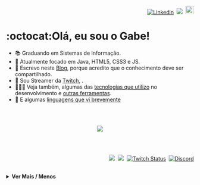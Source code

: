 <p align="right">  
  <a href="https://www.linkedin.com/in/gltm-jrsoftwaredeveloper"><img src="https://img.shields.io/badge/-LinkedIn-blue?style=flat&logo=Linkedin&logoColor=white" alt="Linkedin" title="Linkedin"/></a>&nbsp; 
  <a href="https://www.youtube.com/channel/UC3i5QneYxOtgJUV0e1ZfQAQ/)&nbsp;" title="Youtube" alt="Youtube"><img src="https://img.shields.io/badge/-YouTube-bb0000?style=flat&logo=YouTube&logoColor=white"/></a>&nbsp; 
  <a href="https://github.com/gabrielltmonteiro" title="" alt=""><img src="https://img.shields.io/github/followers/gabrielltmonteiro?label=follow&style=social" height="22" title="Follow me"></a> 
</p>

<h1 id="1">:octocat:Olá, eu sou o Gabe!</h1>
<ul>
  <li>📚 Graduando em Sistemas de Informação.</li>
  <li>🐗 Atualmente focado em Java, HTML5, CSS3 e JS.</li>
  <li>📝 Escrevo neste <a href="https://systemgang.blogspot.com" title="System_Gang">Blog</a>, porque acredito que o conhecimento deve ser compartilhado.</li>
  <li>🎥 Sou Streamer da <a href="https://www.twitch.tv/system_gang" title="Roxinha">Twitch</a>, 
    .</li>
  <li>👨🏾‍💻 Veja também, algumas das <a href="#2">tecnologias que utilizo</a> no desenvolvimento e <a href="#3">outras ferramentas</a>.</li>
  <li>🌠 E algumas <a href="#4">linguagens que vi brevemente</a></li>
</ul> <br><br>

<p align="center"> 
  <a><img src="https://github-readme-stats.vercel.app/api?username=gabrielltmonteiro&show_icons=true&theme=bluewhite"/></a>
</p> <br><br>

<p align="right">
  <a href="https://systemgang.blogspot.com/"><img src="https://img.shields.io/twitter/url?color=orange&label=System_Gang&logo=blogger&logoColor=white&style=plastic&url=https%3A%2F%2Fsystemgang.blogspot.com"></a>&nbsp;
   <a href="https://senhordesenvolvedor.wordpress.com/"><img src="https://img.shields.io/twitter/url?color=white&label=Sr.%20Desenvolvedor&logo=wordpress&style=plastic&url=https%3A%2F%2Fsenhordesenvolvedor.wordpress.com%2F"></a>&nbsp;
   <a href="https://twitch.tv/system_gang"><img alt="Twitch Status" src="https://img.shields.io/twitch/status/system_gang?color=d60087&label=Live&logo=twitch&logoColor=white"></a>&nbsp;
   <a href="https://discord.gg/Bu78wBZ"><img alt="Discord" src="https://img.shields.io/discord/750976315880112189?color=green&label=Chat&logo=discord&logoColor=white"></a>
</p> <br>

<details>
  <summary><b>Ver Mais / Menos</b></summary>
  <section>
    <div>
      <h2 id="2">Softwares e Linguagens</h2> 
      <p align="center">
        <a href="#">
          <img src="https://img.shields.io/badge/java-%23ED8B00.svg?&style=for-the-badge&logo=java&logoColor=white" alt="Java" title="Java"/>
        </a>
        <a href="#">
          <img src="https://img.shields.io/badge/html5%20-%23E34F26.svg?&style=for-the-badge&logo=html5&logoColor=white" alt="HTML5" title="HTML5"/>
        </a>
        <a href="#">  
          <img src="https://img.shields.io/badge/css3%20-%231572B6.svg?&style=for-the-badge&logo=css3&logoColor=white" alt="CSS3" title="CSS3"/>
        </a>
        <a href="#">  
          <img src="https://img.shields.io/badge/javascript%20-%23F7DF1E.svg?&style=for-the-badge&logo=javascript&logoColor=%23323330" alt="JavaScript" title="JavaScript"/>
        </a>
        <a href="#">
          <img src="https://img.shields.io/badge/markdown-%23000000.svg?&style=for-the-badge&logo=markdown&logoColor=white" alt="Markdown" title="Markdown"/>
        </a>
        <a href="#">  
          <img src="https://img.shields.io/badge/git%20-%23F05033.svg?&style=for-the-badge&logo=git&logoColor=white" alt="Git" title="Git"/>
        </a>
        <a href="#"> 
          <img src="https://img.shields.io/badge/github%20-%23121011.svg?&style=for-the-badge&logo=github&logoColor=white" alt="GitHub" title="GitHub"/>
        </a>
        <a href="#"> 
          <img src="https://img.shields.io/badge/-VSCode-007ACC?style=for-the-badge&logo=visual-studio-code&logoColor=white" alt="VSCode" title="VSCode"/>
        </a>
        <a href="#">
          <img src="https://img.shields.io/badge/-Netbeans-42588f?style=for-the-badge&logo=netbeans-ide&logoColor=white" alt="Netbeans" title="Netbeans"/>
        </a>
        <a href="#">  
          <img src="https://img.shields.io/badge/-Eclipse-2C2255?style=for-the-badge&logo=eclipse&logoColor=white" alt="Eclipse" title="Eclipse"/>
        </a>
        <a href="#"> 
          <img src="https://img.shields.io/badge/repl.it%20-%23e8e6e8.svg?style=for-the-badge&logo=repl.it&logoColor=000" alt="Repl.it" title="Repl.it"/>
        </a>
        <a href="#">  
          <img src="https://img.shields.io/badge/blogger%20-%23ff5722.svg?&style=for-the-badge&logo=blogger&logoColor=white"/>
        </a>
        <a href="#">  
          <img src="https://img.shields.io/badge/wordpress%20-%2321759b.svg?&style=for-the-badge&logo=wordpress&logoColor=white"/>
        </a>
        <a href="#">  
          <img src="https://img.shields.io/badge/glitch%20-%233333FF.svg?&style=for-the-badge&logo=glitch&logoColor=white" alt="Glit" title="Glit"/>
        </a>
        <a href="#">  
          <img src="https://img.shields.io/badge/game%20maker%20-%233333FF.svg?&style=for-the-badge&logo=game-maker&logoColor=white" alt="Glit" title="Glit"/>                                                                                                                                         
        </a>
      </p><br><br>                                                                                                                                                    
    </div>
      <h2 id="3" style="background-color:DodgerBlue;">Outras Ferramentas</h2> 
      <p align="center"><!-- Booking, DroidCam, VoiceMeeter Banana e Audacity. -->
        <a href="# ">
          <img src="https://img.shields.io/badge/Photoshop%20-%23000070.svg?&style=for-the-badge&logo=adobe%20photoshop&logoColor=white" alt="Photoshop" title="Photoshop"/>
        </a>
        <a href="#">  
          <img src="https://img.shields.io/badge/Fireworks%20-%23F7DF1E.svg?&style=for-the-badge&logo=adobe&logoColor=323330" alt="Fireworks" title="Fireworks"/>
        </a>
        <a href="#"> 
          <img src="https://img.shields.io/badge/Streamlabs%20-%231fe9c8.svg?&style=for-the-badge" alt="Streamlabs" title="Streamlabs"/>
        </a>
        <a href="#"> 
          <img src="https://img.shields.io/badge/OBS%20Studio-%23000.svg?&style=for-the-badge&logo=obs%20studio&logoColor=fff" alt="OBS Studio" title="OBS Studio"/>
        </a>
        <a href="#"> 
          <img src="https://img.shields.io/badge/trello%20-%2300b8ee.svg?&style=for-the-badge&logo=trello&logoColor=white" alt="Trello" title="Trello"/>
        </a>
        <a href="#"> 
          <img src="https://img.shields.io/badge/evernote%20-%233aae00.svg?&style=for-the-badge&logo=evernote&logoColor=ffffff" alt="Evernote" title="Evernote"/>
         </a>
      </p><br><br>
    </div>
    <div>  
      <h2 id="4">Contato Rápido</h2> 
      <p align="center">
        <a href="# ">
          <img src="https://img.shields.io/badge/programming%20language-%2300599C.svg?&style=for-the-badge&logo=c&logoColor=white" alt="Linguagem de Programação C" title="Linguagem de Programação C"/>
        </a>
        <a href="#"> 
          <img src="https://img.shields.io/badge/php-%23777BB4.svg?&style=for-the-badge&logo=php&logoColor=white" alt="PHP" title="PHP"/>
        </a>
        <a href="#"> 
          <img src="https://img.shields.io/badge/python%20-%2314354C.svg?&style=for-the-badge&logo=python" alt="Python" title="Python"/>
        </a>
      </p><br><br>
  </div>
  </section>
</details>













<!--<a name=“section”><a/>
--
<p align="center"> <!--Minhas Linguagens Mais Usadas no GitHub -- >
  <img src="https://github-readme-stats.vercel.app/api/top-langs/?username=gabrielltmonteiro&theme=blue-white"></img>
</p>
<p align="center"> <!--Contador de Views do Perfil-- >
  <img src="https://komarev.com/ghpvc/?username=gabrielltmonteiro" alt="gabrielltmonteiro" /> <!---- >
</p>
<img src="https://devicons.github.io/devicon/devicon.git/icons/react/react-original-wordmark.svg" alt="react" width="40" height="40"/> <!--ícones-- >
<img align="center" src="https://cdn.jsdelivr.net/npm/simple-icons@3.0.1/icons/codepen.svg" alt="gabriel" height="20" width="20" /></a>
--
trabalhando em.. aprendendo a.. colaborando com.. procurando ajuda para.. me pergunte sobre.. me encontre.. fatos divertidos..
--
[//]: # "Markdown" 
<!--HTML-- >
--
[Âncora Markdown](#ancora-markdown)          //Âncora Markdown
## Ancora Markdown 
[Âncora Markdown](#section)                  //Âncora Markdown & HTML
## <a name=“section”><a/> Âncora Markdown
<a href="#ancora">Âncora HTML</a>            //Âncora HTML
<h2 id="ancora">Âncora HTML</h2>
//<h2 name="ancora">Âncora HTML</h2>         //Funciona Também
-->
